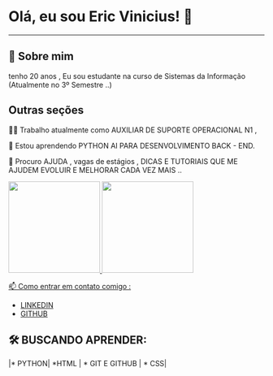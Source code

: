 # Olá, eu sou Eric Vinicius! 👋
<hr>

## 🚀 Sobre mim
tenho 20 anos , Eu sou estudante na curso de Sistemas da Informação (Atualmente no 3º Semestre ..)
## Outras seções
👩‍💻 Trabalho atualmente como AUXILIAR DE SUPORTE OPERACIONAL N1 ,

🧠 Estou aprendendo PYTHON AI PARA DESENVOLVIMENTO BACK - END.

🤔 Procuro  AJUDA , vagas de estágios , DICAS E TUTORIAIS QUE ME AJUDEM EVOLUIR E MELHORAR CADA VEZ MAIS ..

<div>
 <a href = "https://github.com/EricAlves01">
 <img height="180em" src="https://github-readme-stats.vercel.app/api?username=EricAlves01&show_icons=true&theme=dark&include_all_commits+true&count_private-true"/>
 <img height="180em" src="https://github-readme-stats.vercel.app/api/top-langs/?username=EricAlves01&layout=compact&langs_count=16&theme-dark"/>

</div>

📫 Como entrar em contato comigo :
 
 * [LINKEDIN](https://www.linkedin.com/in/eric-vinicius-alves-de-araujo-15571a20b/)
 * [GITHUB](https://github.com/EricAlves01)


## 🛠 BUSCANDO APRENDER:
|* PYTHON| *HTML | * GIT E GITHUB | * CSS|

